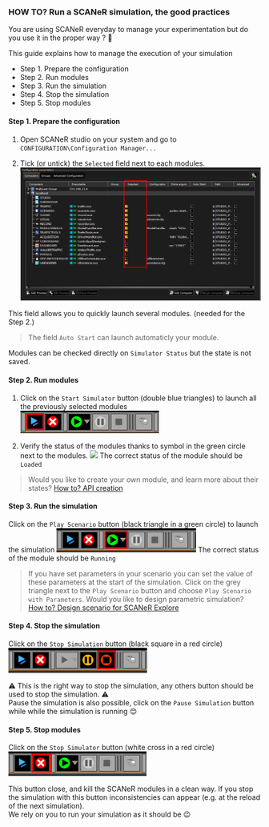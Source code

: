 ### HOW TO? Run a SCANeR simulation, the good practices

You are using SCANeR everyday to manage your experimentation but do you use it in the proper way ? 🤔

This guide explains how to manage the execution of your simulation
- Step 1. Prepare the configuration
- Step 2. Run modules
- Step 3. Run the simulation
- Step 4. Stop the simulation
- Step 5. Stop modules 

#### Step 1. Prepare the configuration

1. Open SCANeR studio on your system and go to `CONFIGURATION\Configuration Manager...`

2. Tick (or untick) the `Selected` field next to each modules.
![](./assets/ConfigManager.png)

This field allows you to quickly launch several modules. (needed for the Step 2.)  
>The field `Auto Start` can launch automaticly your module. 

Modules can be checked directly on `Simulator Status` but the state is not saved. 

#### Step 2. Run modules

1. Click on the `Start Simulator` button (double blue triangles) to launch all the previously selected modules
![](./assets/LaunchModules.png)

2. Verify the status of the modules thanks to symbol in the green circle next to the modules. 
![](./assets/ModulesStates.png)
The correct status of the module should be `Loaded`  

>Would you like to create your own module, and learn more about their states? [How to? API creation]()

#### Step 3. Run the simulation
Click on the `Play Scenario` button (black triangle in a green circle) to launch the simulation
![](./assets/LaunchSimu.png)
The correct status of the module should be `Running`  

>If you have set parameters in your scenario you can set the value of these parameters at the start of the simulation. Click on the grey triangle next to the `Play Scenario` button and choose `Play Scenario with Parameters`. Would you like to design parametric simulation? [How to? Design scenario for SCANeR Explore]()

#### Step 4. Stop the simulation
Click on the `Stop Simulation` button (black square in a red circle)
![](./assets/StopSimu.png)

⚠ This is the right way to stop the simulation, any others button should be used to stop the simulation. ⚠  
Pause the simulation is also possible, click on the `Pause Simulation` button while while the simulation is running 😊

#### Step 5. Stop modules
Click on the `Stop Simulator` button (white cross in a red circle)
![](./assets/StopModules.png)

This button close, and kill the SCANeR modules in a clean way. If you stop the simulation with this button inconsistencies can appear (e.g. at the reload of the next simulation).  
We rely on you to run your simulation as it should be 😉